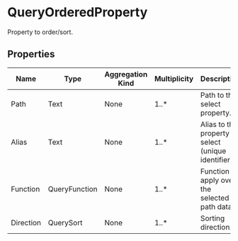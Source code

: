# QueryOrderedProperty
Property to order/sort.
## Properties
|Name|Type|Aggregation Kind|Multiplicity|Description|
|--|--|--|--|--|
|Path|Text|None|1..*|Path to the select property.|
|Alias|Text|None|1..*|Alias to the property to select (unique identifier).|
|Function|QueryFunction|None|1..*|Function to apply over the selected path data.|
|Direction|QuerySort|None|1..*|Sorting direction.|
